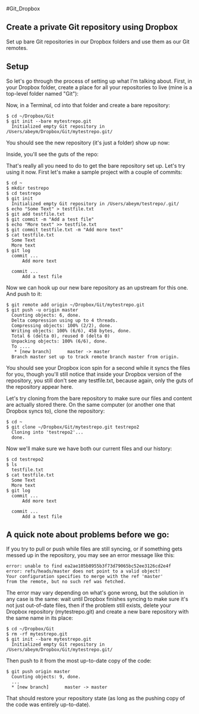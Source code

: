 
#Git_Dropbox


## Create a private Git repository using Dropbox

Set up bare Git repositories in our Dropbox folders and use them as our Git remotes.

## Setup

So let's go through the process of setting up what I'm talking about. First, in your Dropbox folder, create a place for all your repositories to live (mine is a top-level folder named "Git"):

Now, in a Terminal, cd into that folder and create a bare repository:

    $ cd ~/Dropbox/Git
    $ git init --bare mytestrepo.git
      Initialized empty Git repository in /Users/abeym/Dropbox/Git/mytestrepo.git/
      
You should see the new repository (it's just a folder) show up now:

Inside, you'll see the guts of the repo:

That's really all you need to do to get the bare repository set up. Let's try using it now. First let's make a sample project with a couple of commits:

    $ cd ~
    $ mkdir testrepo
    $ cd testrepo
    $ git init
      Initialized empty Git repository in /Users/abeym/testrepo/.git/
    $ echo "Some Text" > testfile.txt
    $ git add testfile.txt
    $ git commit -m "Add a test file"
    $ echo "More text" >> testfile.txt
    $ git commit testfile.txt -m "Add more text"
    $ cat testfile.txt
      Some Text
      More text
    $ git log
      commit ...
          Add more text

      commit ...
          Add a test file


Now we can hook up our new bare repository as an upstream for this one. And push to it:

    $ git remote add origin ~/Dropbox/Git/mytestrepo.git
    $ git push -u origin master
      Counting objects: 6, done.
      Delta compression using up to 4 threads.
      Compressing objects: 100% (2/2), done.
      Writing objects: 100% (6/6), 458 bytes, done.
      Total 6 (delta 0), reused 0 (delta 0)
      Unpacking objects: 100% (6/6), done.
      To ....
       * [new branch]      master -> master
      Branch master set up to track remote branch master from origin.


You should see your Dropbox icon spin for a second while it syncs the files for you, though you'll still notice that inside your Dropbox version of the repository, you still don't see any testfile.txt, because again, only the guts of the repository appear here.

Let's try cloning from the bare repository to make sure our files and content are actually stored there. On the same computer (or another one that Dropbox syncs to), clone the repository:

    $ cd ~
    $ git clone ~/Dropbox/Git/mytestrepo.git testrepo2
      Cloning into 'testrepo2'...
      done.

Now we'll make sure we have both our current files and our history:

    $ cd testrepo2
    $ ls
      testfile.txt      
    $ cat testfile.txt
      Some Text
      More text
    $ git log
      commit ...
          Add more text

      commit ...
          Add a test file


## A quick note about problems before we go:

If you try to pull or push while files are still syncing, or if something gets messed up in the repository, you may see an error message like this:

    error: unable to find ea2ae105b8955b3f73d79065bc52ee3126cd2e4f
    error: refs/heads/master does not point to a valid object!
    Your configuration specifies to merge with the ref 'master'
    from the remote, but no such ref was fetched.

The error may vary depending on what's gone wrong, but the solution in any case is the same: wait until Dropbox finishes syncing to make sure it's not just out-of-date files, then if the problem still exists, delete your Dropbox repository (mytestrepo.git) and create a new bare repository with the same name in its place:

    $ cd ~/Dropbox/Git
    $ rm -rf mytestrepo.git
    $ git init --bare mytestrepo.git
      Initialized empty Git repository in /Users/abeym/Dropbox/Git/mytestrepo.git/

Then push to it from the most up-to-date copy of the code:

    $ git push origin master
      Counting objects: 9, done.
      ...
      * [new branch]      master -> master

That should restore your repository state (as long as the pushing copy of the code was entirely up-to-date).
